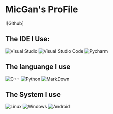 # MicGan's ProFile
![Github]
## The IDE I Use: 
![Visual Studio](https://ziadoua.github.io/m3-Markdown-Badges/badges/VisualStudio/visualstudio1.svg)  ![Visual Studio Code](https://ziadoua.github.io/m3-Markdown-Badges/badges/VisualStudioCode/visualstudiocode2.svg) ![Pycharm](https://ziadoua.github.io/m3-Markdown-Badges/badges/PyCharm/pycharm1.svg)
## The languange I use 
![C++]([https://img.shields.io/badge/c++-%2300599C.svg?style=for-the-badge&logo=c%2B%2B&logoColor=white](https://ziadoua.github.io/m3-Markdown-Badges/badges/C++/c++1.svg))  ![Python](https://ziadoua.github.io/m3-Markdown-Badges/badges/Python/python3.svg)  ![MarkDown](https://ziadoua.github.io/m3-Markdown-Badges/badges/Markdown/markdown3.svg)
 ## The System I use
 ![Linux](https://ziadoua.github.io/m3-Markdown-Badges/badges/Linux/linux3.svg) ![Windows](https://ziadoua.github.io/m3-Markdown-Badges/badges/Windows/windows2.svg) ![Android](https://ziadoua.github.io/m3-Markdown-Badges/badges/Android/android2.svg)
